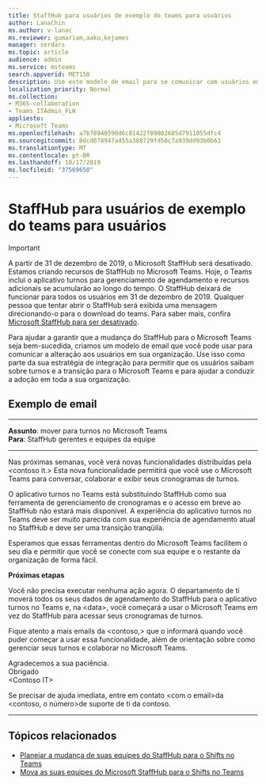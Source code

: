 ```yaml
---
title: StaffHub para usuários de exemplo do teams para usuários
author: LanaChin
ms.author: v-lanac
ms.reviewer: gumariam,aaku,kejames
manager: serdars
ms.topic: article
audience: admin
ms.service: msteams
search.appverid: MET150
description: Use este modelo de email para se comunicar com usuários em toda a sua organização sobre a transição do Microsoft StaffHub para o Microsoft Teams.
localization_priority: Normal
ms.collection:
- M365-collaboration
- Teams_ITAdmin_FLW
appliesto:
- Microsoft Teams
ms.openlocfilehash: a7b78940590d6c81422f09002685d7911055dfc4
ms.sourcegitcommit: 0dcd078947a455a388729fd50c7a939dd93b0b61
ms.translationtype: MT
ms.contentlocale: pt-BR
ms.lasthandoff: 10/17/2019
ms.locfileid: "37569650"
---
```

# <a name="staffhub-to-teams-sample-email-to-users"></a>StaffHub para usuários de exemplo do teams para usuários

> [!IMPORTANT]
> A partir de 31 de dezembro de 2019, o Microsoft StaffHub será desativado. Estamos criando recursos de StaffHub no Microsoft Teams. Hoje, o Teams inclui o aplicativo turnos para gerenciamento de agendamento e recursos adicionais se acumularão ao longo do tempo. O StaffHub deixará de funcionar para todos os usuários em 31 de dezembro de 2019. Qualquer pessoa que tentar abrir o StaffHub será exibida uma mensagem direcionando-o para o download do teams. Para saber mais, confira [Microsoft StaffHub para ser desativado](microsoft-staffhub-to-be-retired.md). 

Para ajudar a garantir que a mudança do StaffHub para o Microsoft Teams seja bem-sucedida, criamos um modelo de email que você pode usar para comunicar a alteração aos usuários em sua organização. Use isso como parte da sua estratégia de integração para permitir que os usuários saibam sobre turnos e a transição para o Microsoft Teams e para ajudar a conduzir a adoção em toda a sua organização.

## <a name="sample-email"></a>Exemplo de email

***
**Assunto**: mover para turnos no Microsoft Teams<br>
**Para**: StaffHub gerentes e equipes da equipe
***
Nas próximas semanas, você verá novas funcionalidades distribuídas pela &lt;contoso it.&gt; Esta nova funcionalidade permitirá que você use o Microsoft Teams para conversar, colaborar e exibir seus cronogramas de turnos.

O aplicativo turnos no Teams está substituindo StaffHub como sua ferramenta de gerenciamento de cronogramas e o acesso em breve ao StaffHub não estará mais disponível. A experiência do aplicativo turnos no Teams deve ser muito parecida com sua experiência de agendamento atual no StaffHub e deve ser uma transição tranqüila.

Esperamos que essas ferramentas dentro do Microsoft Teams facilitem o seu dia e permitir que você se conecte com sua equipe e o restante da organização de forma fácil.

**Próximas etapas**

Você não precisa executar nenhuma ação agora. O departamento de ti moverá todos os seus dados de agendamento do StaffHub para o aplicativo turnos no Teams e, na &lt;data&gt;, você começará a usar o Microsoft Teams em vez do StaffHub para acessar seus cronogramas de turnos.  

Fique atento a mais emails da &lt;contoso,&gt; que o informará quando você puder começar a usar essa funcionalidade, além de orientação sobre como gerenciar seus turnos e colaborar no Microsoft Teams.  

Agradecemos a sua paciência.<br>
Obrigado<br>
&lt;Contoso IT&gt;

Se precisar de ajuda imediata, entre em contato &lt;com o email&gt;da &lt;contoso, o número&gt;de suporte de ti da contoso.
<br>

***

## <a name="related-topics"></a>Tópicos relacionados

- [Planejar a mudança de suas equipes do StaffHub para o Shifts no Teams](plan-to-move-staffhub-teams-to-shifts-in-teams.md)
- [Mova as suas equipes do Microsoft StaffHub para o Shifts no Teams](move-staffhub-teams-to-shifts-in-teams.md)
